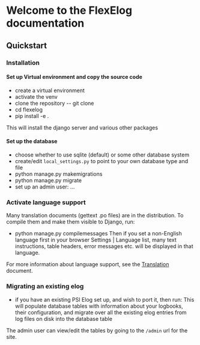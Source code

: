 # Welcome to the FlexElog documentation

## Quickstart

### Installation
#### Set up Virtual environment and copy the source code
* create a virtual environment
* activate the venv
* clone the repository -- git clone <XXX addr>
* cd flexelog
* pip install -e .

This will install the django server and various other packages

#### Set up the database
* choose whether to use sqlite (default) or some other database system
* create/edit `local_settings.py` to point to your own database type and file
* python manage.py makemigrations
* python manage.py migrate
* set up an admin user: ...

### Activate language support
Many translation documents (gettext .po files) are in the distribution.  To compile them and make them visible to Django, run:
* python manage.py compilemessages
Then if you set a non-English language first in your browser Settings | Language list, many text instructions, table headers, error messages etc. will be displayed in that language.

For more information about language support, see the [Translation](translation.md) document.

### Migrating an existing elog
* if you have an existing PSI Elog set up, and wish to port it, then run:
  <XXX migration commands>
This will populate database tables with information about your logbooks, 
their configuration, and migrate over all the existing elog entries from
log files on disk into the database table

The admin user can view/edit the tables by going to the `/admin` url for the site.
